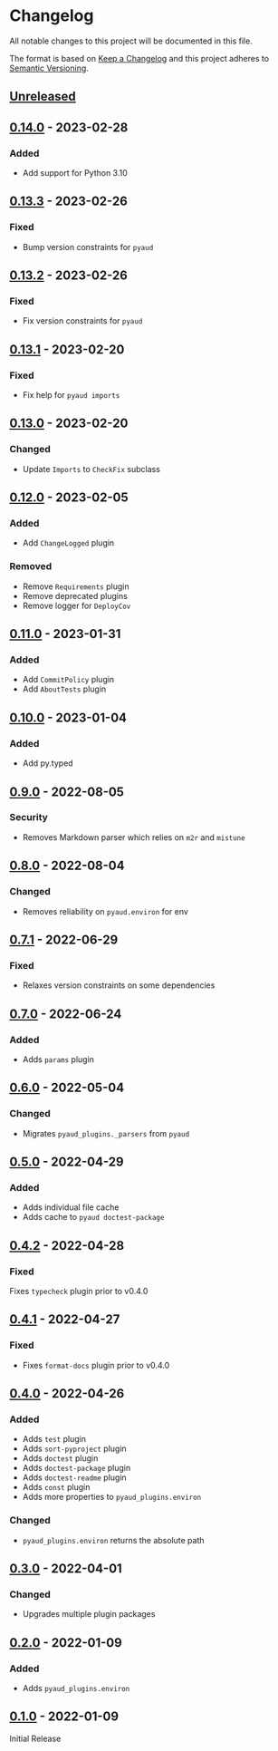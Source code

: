 Changelog
=========
All notable changes to this project will be documented in this file.

The format is based on [Keep a Changelog](http://keepachangelog.com/en/1.0.0/)
and this project adheres to [Semantic Versioning](http://semver.org/spec/v2.0.0.html).

[Unreleased](https://github.com/jshwi/pyaud-plugins/compare/v0.14.0...HEAD)
------------------------------------------------------------------------

[0.14.0](https://github.com/jshwi/pyaud-plugins/releases/tag/v0.14.0) - 2023-02-28
------------------------------------------------------------------------
### Added
- Add support for Python 3.10

[0.13.3](https://github.com/jshwi/pyaud-plugins/releases/tag/v0.13.3) - 2023-02-26
------------------------------------------------------------------------
### Fixed
- Bump version constraints for `pyaud`

[0.13.2](https://github.com/jshwi/pyaud-plugins/releases/tag/v0.13.2) - 2023-02-26
------------------------------------------------------------------------
### Fixed
- Fix version constraints for `pyaud`

[0.13.1](https://github.com/jshwi/pyaud-plugins/releases/tag/v0.13.1) - 2023-02-20
------------------------------------------------------------------------
### Fixed
- Fix help for `pyaud imports`

[0.13.0](https://github.com/jshwi/pyaud-plugins/releases/tag/v0.13.0) - 2023-02-20
------------------------------------------------------------------------
### Changed
- Update `Imports` to `CheckFix` subclass

[0.12.0](https://github.com/jshwi/pyaud-plugins/releases/tag/v0.12.0) - 2023-02-05
------------------------------------------------------------------------
### Added
- Add `ChangeLogged` plugin

### Removed
- Remove `Requirements` plugin
- Remove deprecated plugins
- Remove logger for `DeployCov`

[0.11.0](https://github.com/jshwi/pyaud-plugins/releases/tag/v0.11.0) - 2023-01-31
------------------------------------------------------------------------
### Added
- Add `CommitPolicy` plugin
- Add `AboutTests` plugin

[0.10.0](https://github.com/jshwi/pyaud-plugins/releases/tag/v0.10.0) - 2023-01-04
------------------------------------------------------------------------
### Added
- Add py.typed

[0.9.0](https://github.com/jshwi/pyaud-plugins/releases/tag/v0.9.0) - 2022-08-05
------------------------------------------------------------------------
### Security
- Removes Markdown parser which relies on `m2r` and `mistune`

[0.8.0](https://github.com/jshwi/pyaud-plugins/releases/tag/v0.8.0) - 2022-08-04
------------------------------------------------------------------------
### Changed
- Removes reliability on `pyaud.environ` for env

[0.7.1](https://github.com/jshwi/pyaud-plugins/releases/tag/v0.7.1) - 2022-06-29
------------------------------------------------------------------------
### Fixed
- Relaxes version constraints on some dependencies

[0.7.0](https://github.com/jshwi/pyaud-plugins/releases/tag/v0.7.0) - 2022-06-24
------------------------------------------------------------------------
### Added
- Adds `params` plugin

[0.6.0](https://github.com/jshwi/pyaud-plugins/releases/tag/v0.6.0) - 2022-05-04
------------------------------------------------------------------------
### Changed
- Migrates `pyaud_plugins._parsers` from `pyaud`

[0.5.0](https://github.com/jshwi/pyaud-plugins/releases/tag/v0.5.0) - 2022-04-29
------------------------------------------------------------------------
### Added
- Adds individual file cache
- Adds cache to `pyaud doctest-package`

[0.4.2](https://github.com/jshwi/pyaud-plugins/releases/tag/v0.4.2) - 2022-04-28
------------------------------------------------------------------------
### Fixed
Fixes `typecheck` plugin prior to v0.4.0

[0.4.1](https://github.com/jshwi/pyaud-plugins/releases/tag/v0.4.1) - 2022-04-27
------------------------------------------------------------------------
### Fixed
- Fixes `format-docs` plugin prior to v0.4.0

[0.4.0](https://github.com/jshwi/pyaud-plugins/releases/tag/v0.4.0) - 2022-04-26
------------------------------------------------------------------------
### Added
- Adds `test` plugin
- Adds `sort-pyproject` plugin
- Adds `doctest` plugin
- Adds `doctest-package` plugin
- Adds `doctest-readme` plugin
- Adds `const` plugin
- Adds more properties to `pyaud_plugins.environ`

### Changed
- `pyaud_plugins.environ` returns the absolute path

[0.3.0](https://github.com/jshwi/pyaud-plugins/releases/tag/v0.3.0) - 2022-04-01
------------------------------------------------------------------------
### Changed
- Upgrades multiple plugin packages

[0.2.0](https://github.com/jshwi/pyaud-plugins/releases/tag/v0.2.0) - 2022-01-09
------------------------------------------------------------------------
### Added
- Adds `pyaud_plugins.environ`

[0.1.0](https://github.com/jshwi/pyaud-plugins/releases/tag/v0.1.0) - 2022-01-09
------------------------------------------------------------------------
Initial Release
